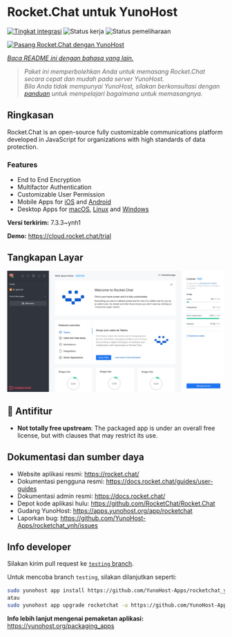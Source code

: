 <!--
N.B.: README ini dibuat secara otomatis oleh <https://github.com/YunoHost/apps/tree/master/tools/readme_generator>
Ini TIDAK boleh diedit dengan tangan.
-->

# Rocket.Chat untuk YunoHost

[![Tingkat integrasi](https://apps.yunohost.org/badge/integration/rocketchat)](https://ci-apps.yunohost.org/ci/apps/rocketchat/)
![Status kerja](https://apps.yunohost.org/badge/state/rocketchat)
![Status pemeliharaan](https://apps.yunohost.org/badge/maintained/rocketchat)

[![Pasang Rocket.Chat dengan YunoHost](https://install-app.yunohost.org/install-with-yunohost.svg)](https://install-app.yunohost.org/?app=rocketchat)

*[Baca README ini dengan bahasa yang lain.](./ALL_README.md)*

> *Paket ini memperbolehkan Anda untuk memasang Rocket.Chat secara cepat dan mudah pada server YunoHost.*  
> *Bila Anda tidak mempunyai YunoHost, silakan berkonsultasi dengan [panduan](https://yunohost.org/install) untuk mempelajari bagaimana untuk memasangnya.*

## Ringkasan

Rocket.Chat is an open-source fully customizable communications platform developed in JavaScript for organizations with high standards of data protection.

### Features

- End to End Encryption
- Multifactor Authentication
- Customizable User Permission
- Mobile Apps for [iOS](https://apps.apple.com/app/rocket-chat/id1148741252) and [Android](https://play.google.com/store/apps/details?id=chat.rocket.android)
- Desktop Apps for [macOS](https://apps.apple.com/br/app/rocket-chat/id1086818840), [Linux](https://snapcraft.io/rocketchat-desktop) and [Windows](https://releases.rocket.chat/desktop/latest/download)

**Versi terkirim:** 7.3.3~ynh1

**Demo:** <https://cloud.rocket.chat/trial>

## Tangkapan Layar

![Tangkapan Layar pada Rocket.Chat](./doc/screenshots/screenshot.jpg)

## :red_circle: Antifitur

- **Not totally free upstream**: The packaged app is under an overall free license, but with clauses that may restrict its use.

## Dokumentasi dan sumber daya

- Website aplikasi resmi: <https://rocket.chat/>
- Dokumentasi pengguna resmi: <https://docs.rocket.chat/guides/user-guides>
- Dokumentasi admin resmi: <https://docs.rocket.chat/>
- Depot kode aplikasi hulu: <https://github.com/RocketChat/Rocket.Chat>
- Gudang YunoHost: <https://apps.yunohost.org/app/rocketchat>
- Laporkan bug: <https://github.com/YunoHost-Apps/rocketchat_ynh/issues>

## Info developer

Silakan kirim pull request ke [`testing` branch](https://github.com/YunoHost-Apps/rocketchat_ynh/tree/testing).

Untuk mencoba branch `testing`, silakan dilanjutkan seperti:

```bash
sudo yunohost app install https://github.com/YunoHost-Apps/rocketchat_ynh/tree/testing --debug
atau
sudo yunohost app upgrade rocketchat -u https://github.com/YunoHost-Apps/rocketchat_ynh/tree/testing --debug
```

**Info lebih lanjut mengenai pemaketan aplikasi:** <https://yunohost.org/packaging_apps>
